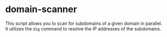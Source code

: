 # domain-scanner
This script allows you to scan for subdomains of a given domain in parallel. It utilizes the `dig` command to resolve the IP addresses of the subdomains.
